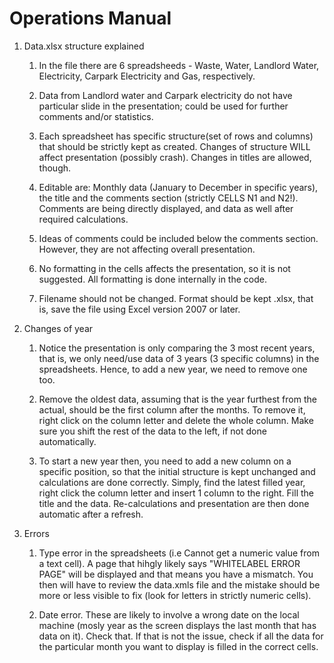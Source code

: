 # Operations Manual

1. Data.xlsx structure explained

    1. In the file there are 6 spreadsheeds - Waste, Water, Landlord Water, Electricity, Carpark Electricity and Gas, respectively. 

    1. Data from Landlord water and Carpark electricity do not have particular slide in the presentation; could be used for further comments and/or statistics.

    1. Each spreadsheet has specific structure(set of rows and columns) that should be strictly kept as created. Changes of structure WILL affect presentation (possibly crash). Changes in titles are allowed, though.

    1. Editable are: Monthly data (January to December in specific years), the title and the comments section (strictly CELLS N1 and N2!). Comments are being directly displayed, and data as well after required calculations.

    1. Ideas of comments could be included below the comments section. However, they are not affecting overall presentation. 

    1. No formatting in the cells affects the presentation, so it is not suggested. All formatting is done internally in the code.

    1. Filename should not be changed. Format should be kept .xlsx, that is, save the file using Excel version 2007 or later. 

1. Changes of year

    1. Notice the presentation is only comparing the 3 most recent years, that is, we only need/use data of 3 years (3 specific columns) in the spreadsheets. Hence, to add a new year, we need to remove one too.

    1. Remove the oldest data, assuming that is the year furthest from the actual, should be the first column after the months. To remove it, right click on the column letter and delete the whole column. Make sure you shift the rest of the data to the left, if not done automatically. 

    1. To start a new year then, you need to add a new column on a specific position, so that the initial structure is kept unchanged and calculations are done correctly. Simply, find the latest filled year, right click the column letter and insert 1 column to the right. Fill the title and the data. Re-calculations and presentation are then done automatic after a refresh.

1. Errors

    1. Type error in the spreadsheets (i.e Cannot get a numeric value from a text cell). A page that hihgly likely says "WHITELABEL ERROR PAGE" will be displayed and that means you have a mismatch. You then will have to review the data.xmls file and the mistake should be more or less visible to fix (look for letters in strictly numeric cells).
    
    1. Date error. These are likely to involve a wrong date on the local machine (mosly year as the screen displays the last month that has data on it). Check that. If that is not the issue, check if all the data for the particular month you want to display is filled in the correct cells. 
